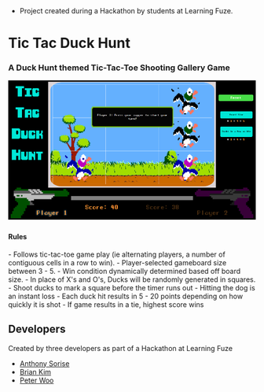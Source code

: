 ##
- Project created during a Hackathon by students at Learning Fuze.

# Tic Tac Duck Hunt

<h3>A Duck Hunt themed Tic-Tac-Toe Shooting Gallery Game</h3>

![Alt text](/assets/readme.png?raw=true "Tic Tac Duck Hunt")

###
<h4 class="text-center">Rules</h4>
- Follows tic-tac-toe game play (ie alternating players, a number of contiguous cells in a row to win).
- Player-selected gameboard size between 3 - 5.
- Win condition dynamically determined based off board size.
- In place of X's and O's, Ducks will be randomly generated in squares.
	- Shoot ducks to mark a square before the timer runs out
	- Hitting the dog is an instant loss
	- Each duck hit results in 5 - 20 points depending on how quickly it is shot
	- If game results in a tie, highest score wins

## Developers
Created by three developers as part of a Hackathon at Learning Fuze
  - [Anthony Sorise](https://www.linkedin.com/in/anthony-sorise-6a184b10/ "Anthony's LinkedIn")
  - [Brian Kim](https://www.linkedin.com/in/briandhkimucla/ "Brian's LinkedIn")
  - [Peter Woo](https://www.linkedin.com/in/oowretep/ "Peter's LinkedIn")
